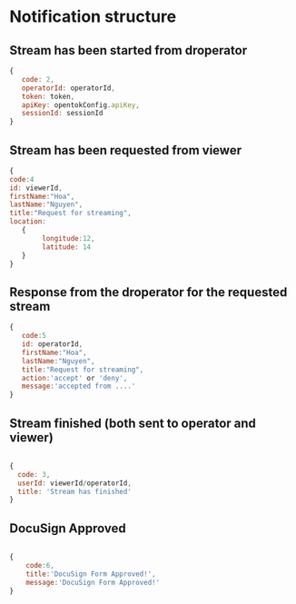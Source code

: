 
# Notification structure



## Stream has been started from droperator
```javascript
{
   code: 2,
   operatorId: operatorId,
   token: token,
   apiKey: opentokConfig.apiKey,
   sessionId: sessionId
}
```
## Stream has been requested from viewer
```javascript
{
code:4
id: viewerId,
firstName:"Hoa",
lastName:"Nguyen",
title:"Request for streaming",
location:
   {
        longitude:12,
        latitude: 14
   }
}
```

## Response from the droperator for the requested stream
```javascript
{
   code:5
   id: operatorId,
   firstName:"Hoa",
   lastName:"Nguyen",
   title:"Request for streaming",
   action:'accept' or 'deny',
   message:'accepted from ....'
}
```
## Stream finished (both sent to operator and viewer)
```javascript

{
  code: 3,
  userId: viewerId/operatorId,
  title: 'Stream has finished'
}
```
## DocuSign Approved
```javascript

{
	code:6,
	title:'DocuSign Form Approved!',
	message:'DocuSign Form Approved!'
}

```
